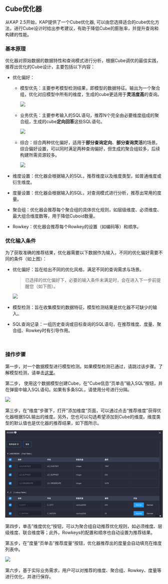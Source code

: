 ## Cube优化器

从KAP 2.5开始，KAP提供了一个Cube优化器, 可以由您选择适合的cube优化方法，进行Cube设计时给出参考建议，有助于降低Cube的膨胀率，并提升查询和构建的性能。

### 基本原理

优化器对原始数据的数据特性和查询模式进行分析，根据Cube调优的最佳实践，推荐出优化的Cube设计，主要包括以下内容：

- 优化偏好：

  - 模型优先：主要参考模型检测结果，即模型的数据特征。输出为一个聚合组，优化对应模型中所有的维度，生成的cube更适用于**灵活度高**的查询。

    ![](images/Cube_optimizer/CN_data_oriented.png)

  - 业务优先：主要参考输入的SQL语句，推荐N个完全由必要维度组成的聚合组，生成的cube**定向回答**这些SQL语句。

    ![](images/Cube_optimizer/CN_buz_oriented.png)

  - 综合：综合两种优化偏好，适用于**部分查询定向**、**部分查询灵活**的场景。
    综合偏好设置，可以同时满足两种查询偏好，但生成的聚合组较多，后续构建所需资源较多。

    ![](images/Cube_optimizer/CN_mix.png)

- 维度设置：优化器会根据输入的SQL，推荐维度以及维度类型，如普通维度或衍生维度。

- 度量设置：优化器会根据输入的SQL，对查询模式进行分析，推荐出常用的度量。

- 聚合组：优化器会推荐每个聚合组的具体优化规则，如层级维度、必须维度、最大组合维度数等，用于降低Cuboid数量。

- Rowkey：优化器会推荐每个Rowkey的设置（如编码等）和顺序。



### 优化输入条件

为了获取准确的推荐结果，优化器需要以下数据作为输入，不同的优化偏好需要不同的条件（如上图）：

- 优化偏好：旨在给出不同的优化风格，满足不同的查询需求与场景。

  > 已选择的优化偏好下，必要的输入条件未满足时，会在进入下一步前提醒您（如下图）。

  ![](images/Cube_optimizer/CN_pre-condition.png)

- 模型检测：旨在收集模型的数据特征，模型检测结果是优化器不可缺少的输入。

- SQL查询记录：一组历史查询或目标查询的SQL语句，在推荐维度、度量、聚合组、Rowkey时有引导作用。

  ​



### 操作步骤

第一步，对一个数据模型进行模型检测。如果模型检测已通过，请跳过该步骤。了解模型检测，请单击[这里](../model_check.cn.md)。

第二步， 使用这个数据模型创建Cube，在”Cube信息“页单击”输入SQL“按钮，并在弹窗中输入SQL语句。如果有多条SQL，请使用分号进行分隔。

![](images/Cube_optimizer/suggestion_sql.png)



第三步，在”维度“步骤下，打开”添加维度“页面，可以通过点击“推荐维度”获得优化器根据SQL输出的维度。另外，您也可以勾选希望添加到Cube的维度。维度类型的默认值也是优化器的推荐结果，如下图所示。

![](images/Cube_optimizer/CN_dimension.png)



第四步，单击”维度优化“按钮，可以为聚合组自动推荐优化规则，如必须维度、层级维度、联合维度等；此外，Rowkeys的配置和顺序也自动设置为推荐结果。

第五步，在”度量“页单击”推荐度量“按钮，优化器推荐出的度量会自动填充在维度列表中。

![](images/Cube_optimizer/CN_measure.png)

第六步，基于实际业务需求，用户可以对推荐的维度、聚合组、Rowkey、度量等进行优化，并进行保存。

